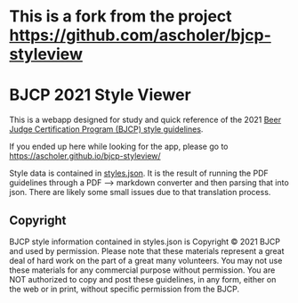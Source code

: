 # This is a fork from the project https://github.com/ascholer/bjcp-styleview

# BJCP 2021 Style Viewer

This is a webapp designed for study and quick reference of the 2021 [Beer Judge Certification Program (BJCP) style guidelines](https://www.bjcp.org/bjcp-style-guidelines/).

If you ended up here while looking for the app, please go to https://ascholer.github.io/bjcp-styleview/

Style data is contained in [styles.json](styles.json). It is the result of running the PDF guidelines through a PDF --> markdown converter and then parsing that into json. There are likely some small issues due to that translation process.

## Copyright

BJCP style information contained in styles.json is Copyright &copy; 2021 BJCP and used by permission. Please note that these materials represent a great deal of hard work on the part of a great many volunteers. You may not use these materials for any commercial purpose without permission. You are NOT authorized to copy and post these guidelines, in any form, either on the web or in print, without specific permission from the BJCP.
